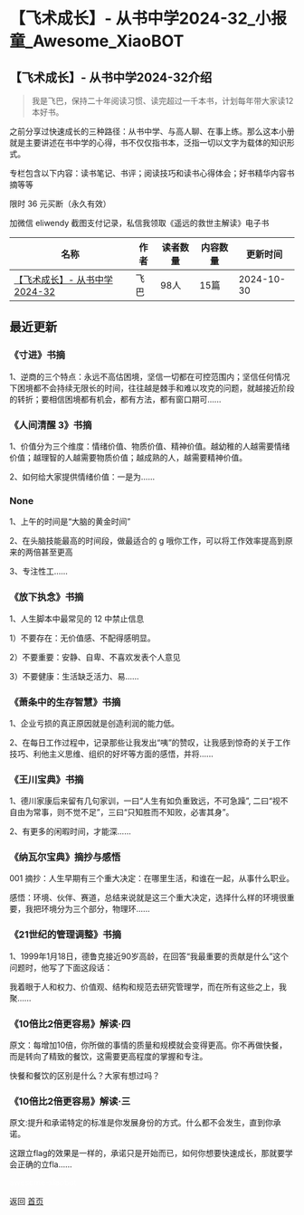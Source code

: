 # 【飞术成长】- 从书中学2024-32_小报童_Awesome_XiaoBOT

## 【飞术成长】- 从书中学2024-32介绍
> 我是飞巴，保持二十年阅读习惯、读完超过一千本书，计划每年带大家读12本好书。    
    
之前分享过快速成长的三种路径：从书中学、与高人聊、在事上练。那么这本小册就是主要讲述在书中学的心得，书不仅仅指书本，泛指一切以文字为载体的知识形式。    
    
专栏包含以下内容：读书笔记、书评；阅读技巧和读书心得体会；好书精华内容书摘等等    
    
限时 36 元买断（永久有效）    
    
加微信 eliwendy 截图支付记录，私信我领取《遥远的救世主解读》电子书  
  


|名称|作者|读者数量|内容数量|更新时间|
|---|---|---|---|---|
|[【飞术成长】- 从书中学2024-32](https://xiaobot.net/p/fsczcszx2024?refer=0b133df9-27dc-423b-8101-639049001c13)|飞巴|98人|15篇|2024-10-30|

## 最近更新
### 《寸进》书摘

1、逆商的三个特点：永远不高估困境，坚信一切都在可控范围内；坚信任何情况下困境都不会持续无限长的时间，往往越是棘手和难以攻克的问题，就越接近阶段的转折；要相信困境都有机会，都有方法，都有窗口期可......

### 《人间清醒 3》书摘

1、价值分为三个维度：情绪价值、物质价值、精神价值。越幼稚的人越需要情绪价值；越理智的人越需要物质价值；越成熟的人，越需要精神价值。

2、如何给大家提供情绪价值：一是为......

### None

1、上午的时间是“大脑的黄金时间”

2、在头脑技能最高的时间段，做最适合的 g 哦你工作，可以将工作效率提高到原来的两倍甚至更高

3、专注性工......

### 《放下执念》书摘

1、人生脚本中最常见的 12 中禁止信息

1）不要存在：无价值感、不配得感明显。

2）不要重要：安静、自卑、不喜欢发表个人意见

3）不要健康：生活缺乏活力、易......

### 《萧条中的生存智慧》书摘

1、企业亏损的真正原因就是创造利润的能力低。

2、在每日工作过程中，记录那些让我发出“咦”的赞叹，让我感到惊奇的关于工作技巧、利他主义思维、组织的好坏等方面的感悟，并将......

### 《王川宝典》书摘

1、德川家康后来留有几句家训，一曰“人生有如负重致远，不可急躁”, 二曰“视不自由为常事，则不觉不足”，三曰“只知胜而不知败，必害其身”。

2、有更多的闲暇时间，才能深......

### 《纳瓦尔宝典》摘抄与感悟

001 摘抄：人生早期有三个重大决定：在哪里生活，和谁在一起，从事什么职业。

感悟：环境、伙伴、赛道，总结来说就是这三个重大决定，选择什么样的环境很重要，我把环境分为三个部分，物理环......

### 《21世纪的管理调整》书摘

1、1999年1月18日，德鲁克接近90岁高龄，在回答“我最重要的贡献是什么”这个问题时，他写了下面这段话：

我着眼于人和权力、价值观、结构和规范去研究管理学，而在所有这些之上，我聚......

### 《10倍比2倍更容易》解读·四

原文：每增加10倍，你所做的事情的质量和规模就会变得更高。你不再做快餐，而是转向了精致的餐饮，这需要更高程度的掌握和专注。

快餐和餐饮的区别是什么？大家有想过吗？

### 《10倍比2倍更容易》解读·三

原文:提升和承诺特定的标准是你发展身份的方式。什么都不会发生，直到你承诺。

这跟立flag的效果是一样的，承诺只是开始而已，如何你想要快速成长，那就要学会正确的立fla......


<a href="https://github.com/Reno9527/awesome-xiaobot" style="color: white; text-decoration: none;">awesome-xiaobot</a>

返回 [首页](../README.md)
